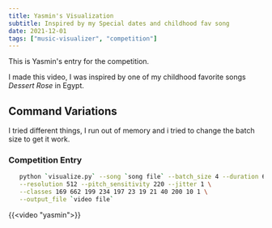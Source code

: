 ```yaml
---
title: Yasmin's Visualization
subtitle: Inspired by my Special dates and childhood fav song
date: 2021-12-01
tags: ["music-visualizer", "competition"]
---
```


This is Yasmin's entry for the competition.

I made this video, I was inspired by one of my childhood favorite songs _Dessert Rose_ in Egypt.

## Command Variations

I tried different things, I run out of memory and i tried to change the batch size to get it work.

### Competition Entry

```bash
   python `visualize.py` --song `song file` --batch_size 4 --duration 60 \
   --resolution 512 --pitch_sensitivity 220 --jitter 1 \
   --classes 169 662 199 234 197 23 19 21 40 200 10 1 \
   --output_file `video file`
```

{{<video "yasmin">}}

